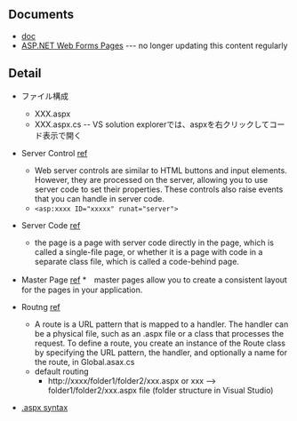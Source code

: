 Documents
--------

* [doc](https://docs.microsoft.com/ja-jp/aspnet/web-forms/)
* [ASP.NET Web Forms Pages](https://docs.microsoft.com/en-us/previous-versions/fddycb06(v=vs.140))  --- no longer updating this content regularly

Detail
------

* ファイル構成
  * XXX.aspx
  * XXX.aspx.cs -- VS solution explorerでは、aspxを右クリックしてコード表示で開く
  
* Server Control [ref](https://docs.microsoft.com/ja-jp/aspnet/web-forms/overview/getting-started/getting-started-with-aspnet-45-web-forms/ui_and_navigation)
  * Web server controls are similar to HTML buttons and input elements. However, they are processed on the server, allowing you to use server code to set their properties. These controls also raise events that you can handle in server code.
  * ```<asp:xxxx ID="xxxxx" runat="server">```
  
* Server Code [ref](https://docs.microsoft.com/ja-jp/aspnet/web-forms/overview/getting-started/getting-started-with-aspnet-45-web-forms/ui_and_navigation)
  *  the page is a page with server code directly in the page, which is called a single-file page, or whether it is a page with code in a separate class file, which is called a code-behind page.
  
* Master Page [ref](https://docs.microsoft.com/ja-jp/aspnet/web-forms/overview/getting-started/getting-started-with-aspnet-45-web-forms/ui_and_navigation)
  *　master pages allow you to create a consistent layout for the pages in your application.

* Routng [ref](https://docs.microsoft.com/ja-jp/aspnet/web-forms/overview/getting-started/getting-started-with-aspnet-45-web-forms/url-routing)
  * A route is a URL pattern that is mapped to a handler. The handler can be a physical file, such as an .aspx file or a class that processes the request. To define a route, you create an instance of the Route class by specifying the URL pattern, the handler, and optionally a name for the route, in Global.asax.cs
  * default routing
    * http://xxxx/folder1/folder2/xxx.aspx or xxx   --> folder1/folder2/xxx.aspx file (folder structure in Visual Studio)
    
* [.aspx syntax](https://docs.microsoft.com/en-us/previous-versions/k33801s3(v=vs.140))
